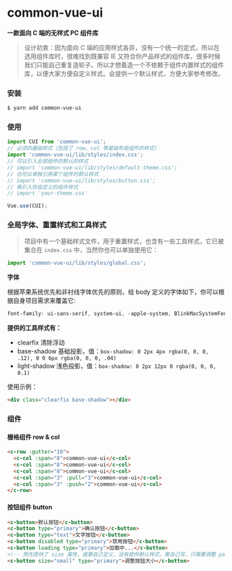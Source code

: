 # common-vue-ui

**一款面向 C 端的无样式 PC 组件库**

> 设计初衷：因为面向 C 端的应用样式各异，没有一个统一的定式，所以在选用组件库时，很难找到既兼容 IE 又符合你产品样式的组件库，很多时候我们只能自己重复造轮子。所以才想着造一个不依赖于组件内置样式的组件库，以便大家方便自定义样式。会提供一个默认样式，方便大家参考修改。

### 安装
```bash
$ yarn add common-vue-ui
```

### 使用
```js
import CUI from 'common-vue-ui';
// 必须的基础样式（包括了 row、col 等基础布局组件的样式）
import 'common-vue-ui/lib/styles/index.css';
// 可以引入全部组件的默认的样式
// import 'common-vue-ui/lib/styles/default-theme.css';
// 也可以单独引用某个组件的默认样式
// import 'common-vue-ui/lib/styles/button.css';
// 再引入你自定义的组件样式
// import 'your-theme.css'

Vue.use(CUI);
```

### 全局字体、重置样式和工具样式

> 项目中有一个基础样式文件，用于重置样式，也含有一些工具样式，它已被集合在 `index.css` 中，当然你也可以单独使用它：

```js
import 'common-vue-ui/lib/styles/global.css';
```

**字体**

根据苹果系统优先和非衬线字体优先的原则，给 body 定义的字体如下，你可以根据自身项目需求来覆盖它:
```css
font-family: ui-sans-serif, system-ui, -apple-system, BlinkMacSystemFont, 'Segoe UI', Roboto, 'Helvetica Neue', Arial, 'Noto Sans', sans-serif, 'Apple Color Emoji', 'Segoe UI Emoji', 'Segoe UI Symbol', 'Noto Color Emoji';
```

**提供的工具样式有：**

- clearfix 清除浮动
- base-shadow 基础投影，值：`box-shadow: 0 2px 4px rgba(0, 0, 0, .12), 0 0 6px rgba(0, 0, 0, .04)`
- light-shadow 浅色投影，值：`box-shadow: 0 2px 12px 0 rgba(0, 0, 0, 0.1)`

使用示例：
```html
<div class="clearfix base-shadow"></div>
```

### 组件

#### 栅格组件 row & col

```html
<c-row :gutter="10">
  <c-col :span="8">common-vue-ui</c-col>
  <c-col :span="8">common-vue-ui</c-col>
  <c-col :span="8">common-vue-ui</c-col>
  <c-col :span="3" :pull="3">common-vue-ui</c-col>
  <c-col :span="3" :push="2">common-vue-ui</c-col>
</c-row>
```

#### 按钮组件 button

```html
<c-button>默认按钮</c-button>
<c-button type="primary">确认按钮</c-button>
<c-button type="text">文字按钮</c-button>
<c-button disabled type="primary">禁用按钮</c-button>
<c-button loading type="primary">加载中...</c-button>
<!-- 预先提供了 size 属性，值需自己定义，没有提供默认样式，需自己写，只需要调整 padding 值即可，样式会以：“c-button--” 为前缀，比如：c-button--small -->
<c-button size="small" type="primary">调整按钮大小</c-button>

```

